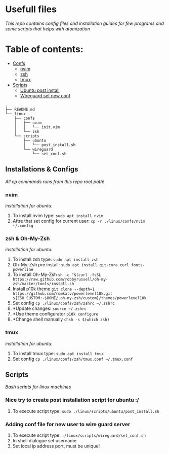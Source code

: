 # Usefull files

_This repo contains config files and installation guides for few programs and some scripts that helps with atomization_

# Table of contents:

- [Confs](#installations--configs)
    - [nvim](#nvim)
    - [zsh](#zsh--oh-my-zsh)
    - [tmux](#tmux)
- [Scripts](#scripts)
    - [Ubuntu post install](#nice-try-to-create-post-installation-script-for-ubuntu-)
    - [Wireguard set new conf](#adding-conf-file-for-new-user-to-wire-guard-server)

```
.
├── README.md
└── linux
    ├── confs
    │   ├── nvim
    │   │   └── init.vim
    │   └── zsh
    └── scripts
        ├── ubuntu
        │   └── post_install.sh
        └── wireguard
            └── set_conf.sh
```

## Installations & Configs

_All cp commands runs from this repo root path!_

### nvim

_installation for ubuntu_:

1. To install nvim type:
   ```sudo apt install nvim```
2. Aftre that set config for current user:
   ```cp -r ./linux/confs/nvim ~/.config```

### zsh & Oh-My-Zsh

_installation for ubuntu_:

1. To install zsh type:
   ```sudo apt install zsh```
2. Oh-My-Zsh pre install:
   ```sudo apt install git-core curl fonts-powerline```
3. To install Oh-My-Zsh
   ```sh -c "$(curl -fsSL https://raw.github.com/robbyrussell/oh-my-zsh/master/tools/install.sh```
4. Install p10k theme
   ```git clone --depth=1 https://github.com/romkatv/powerlevel10k.git ${ZSH_CUSTOM:-$HOME/.oh-my-zsh/custom}/themes/powerlevel10k```
5. Set config
   ```cp ./linux/confs/zsh/zshrc ~/.zshrc```
6. *Update changes:
   ```source ~/.zshrc```
7. *Use theme configurator
   ```p10k configure```
8. *Change shell manually
   ```chsh -s $(which zsh)```

### tmux

_installation for ubuntu_:

1. To install tmux type:
   ```sudo apt install tmux```
2. Set config
   ```cp ./linux/confs/zsh/tmux.conf ~/.tmux.conf```

## Scripts

_Bash scripts for linux machines_

### Nice try to create post installation script for ubuntu :/

1. To execute script type:
   ```sudo ./linux/scripts/ubuntu/post_install.sh```

### Adding conf file for new user to wire guard server

1. To execute script type:
   ```./linux/scripts/wireguard/set_conf.sh```
2. In shell dialogue set username
3. Set local ip address port, must be unique!
